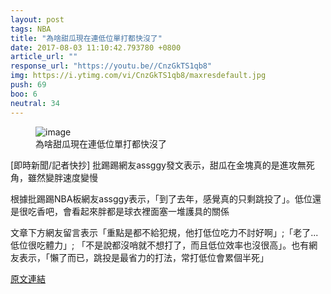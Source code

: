 ```yaml
---
layout: post
tags: NBA
title: "為啥甜瓜現在連低位單打都快沒了"
date: 2017-08-03 11:10:42.793780 +0800
article_url: ""
response_url: "https://youtu.be//CnzGkTS1qb8"
img: https://i.ytimg.com/vi/CnzGkTS1qb8/maxresdefault.jpg
push: 69
boo: 6
neutral: 34
---
```


<figure>
<img src="https://i.ytimg.com/vi/CnzGkTS1qb8/maxresdefault.jpg" alt="image">
<figcaption>
為啥甜瓜現在連低位單打都快沒了
</figcaption>
</figure>



[即時新聞/記者快抄] 批踢踢網友assggy發文表示，甜瓜在金塊真的是進攻無死角，雖然變胖速度變慢

根據批踢踢NBA板網友assggy表示，「到了去年，感覺真的只剩跳投了」。低位還是很吃香吧，會看起來胖都是球衣裡面塞一堆護具的關係

文章下方網友留言表示「重點是都不給犯規，他打低位吃力不討好啊」;「老了...低位很吃體力」; 「不是說都沒哨就不想打了，而且低位效率也沒很高」。也有網友表示，「懶了而已，跳投是最省力的打法，常打低位會累個半死」

<a href = "https://www.ptt.cc/bbs/NBA/M.1501471362.A.A32.html">原文連結</a>


